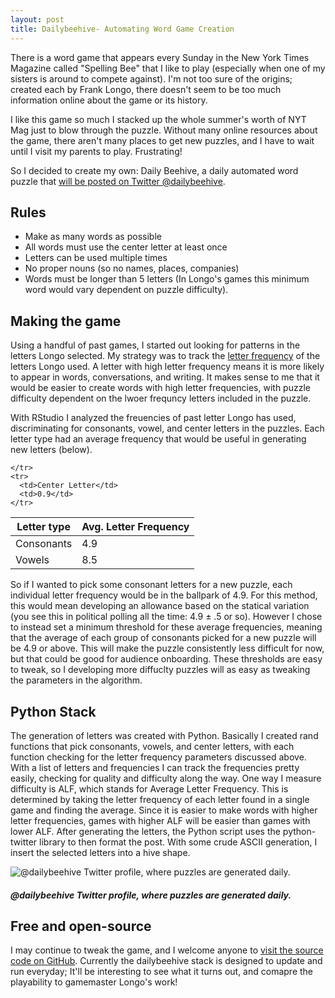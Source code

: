```yaml
---
layout: post
title: Dailybeehive- Automating Word Game Creation
---
```


There is a word game that appears every Sunday in the New York Times Magazine called "Spelling Bee" that I like to play (especially when one of my sisters is around to compete against). I'm not too sure of the origins; created each by Frank Longo, there doesn't seem to be too much information online about the game or its history.

I like this game so much I stacked up the whole summer's worth of NYT Mag just to blow through the puzzle. Without many online resources about the game, there aren't many places to get new puzzles, and I have to wait until I visit my parents to play. Frustrating!

So I decided to create my own: Daily Beehive, a daily automated word puzzle that [will be posted on Twitter @dailybeehive](http://www.twitter.com/dailybeehive).

## Rules
- Make as many words as possible
- All words must use the center letter at least once
- Letters can be used multiple times
- No proper nouns (so no names, places, companies)
- Words must be longer than 5 letters (In Longo's games this minimum word would vary dependent on puzzle difficulty).

## Making the game 
Using a handful of past games, I started out looking for patterns in the letters Longo selected. My strategy was to track the [letter frequency](https://en.wikipedia.org/wiki/Letter_frequency) of the letters Longo used. A letter with high letter frequency means it is more likely to appear in words, conversations, and writing. It makes sense to me that it would be easier to create words with high letter frequencies, with puzzle difficulty dependent on the lwoer frequncy letters included in the puzzle. 

With RStudio I analyzed the freuencies of past letter Longo has used, discriminating for consonants, vowel, and center letters in the puzzles. Each letter type had an average frequency that would be useful in generating new letters (below).

<table>
  <thead>
    <tr>
      <th>Letter type</th>
      <th>Avg. Letter Frequency</th>
    </tr>
  </thead>
  <tbody>
    <tr>
      <td>Consonants</td>
      <td>4.9</td>
    </tr>
    <tr>
      <td>Vowels</td>
      <td>8.5</td>

    </tr>
    <tr>
      <td>Center Letter</td>
      <td>0.9</td>
    </tr>
  </tbody>
</table>

So if I wanted to pick some consonant letters for a new puzzle, each individual letter frequency would be in the ballpark of 4.9. For this method, this would mean developing an allowance based on the statical variation (you see this in political polling all the time: 4.9 ± .5 or so). However I chose to instead set a minimum threshold for these average frequencies, meaning that the average of each group of consonants picked for a new puzzle will be 4.9 or above. This will make the puzzle consistently less difficult for now, but that could be good for audience onboarding. These thresholds are easy to tweak, so I developing more diffuclty puzzles will as easy as tweaking the parameters in the algorithm.

## Python Stack
The generation of letters was created with Python. Basically I created rand functions that pick consonants, vowels, and center letters, with each function checking for the letter frequency parameters discussed above. With a list of letters and frequencies I can track the frequencies pretty easily, checking for quality and difficulty along the way. One way I measure difficulty is ALF, which stands for Average Letter Frequency. This is determined by taking the letter frequency of each letter found in a single game and finding the average. Since it is easier to make words with higher letter frequencies, games with higher ALF will be easier than games with lower ALF. After generating the letters, the Python script uses the python-twitter library to then format the post. With some crude ASCII generation, I insert the selected letters into a hive shape.

![@dailybeehive Twitter profile, where puzzles are generated daily.](../../../../public/img/post_img/2015-12-09-dailybeehive-automating-word-game-creation.png "@dailybeehive Twitter profile, where puzzles are generated daily.")

##### *@dailybeehive Twitter profile, where puzzles are generated daily.*

## Free and open-source
I may continue to tweak the game, and I welcome anyone to [visit the source code on GitHub](https://github.com/aaronsdevera/dailybeehive). Currently the dailybeehive stack is designed to update and run everyday; It'll be interesting to see what it turns out, and comapre the playability to gamemaster Longo's work! 
